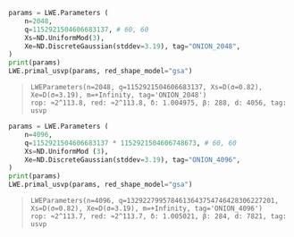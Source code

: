 ```python
params = LWE.Parameters (
    n=2048,
    q=1152921504606683137, # 60, 60
    Xs=ND.UniformMod(3),
    Xe=ND.DiscreteGaussian(stddev=3.19), tag="ONION_2048",
)
print(params)
LWE.primal_usvp(params, red_shape_model="gsa")
```

> ```
> LWEParameters(n=2048, q=1152921504606683137, Xs=D(σ=0.82), Xe=D(σ=3.19), m=+Infinity, tag='ONION_2048')
> rop: ≈2^113.8, red: ≈2^113.8, δ: 1.004975, β: 288, d: 4056, tag: usvp
> ```



```python
params = LWE.Parameters (
    n=4096,
    q=1152921504606683137 * 1152921504606748673, # 60, 60
    Xs=ND.UniformMod (3),
    Xe=ND.DiscreteGaussian(stddev=3.19), tag="ONION_4096",
)
print(params)
LWE.primal_usvp(params, red_shape_model="gsa")
```

> ```
> LWEParameters(n=4096, q=1329227995784613643754746428306227201, Xs=D(σ=0.82), Xe=D(σ=3.19), m=+Infinity, tag='ONION_4096')
> rop: ≈2^113.7, red: ≈2^113.7, δ: 1.005021, β: 284, d: 7821, tag: usvp
> ```

